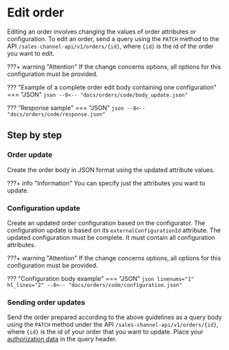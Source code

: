 # Edit order

Editing an order involves changing the values ​​of order attributes or configuration. To edit an order, send a query using the `PATCH` method to the API `/sales-channel-api/v1/orders/{id}`, where `{id}` is the id of the order you want to edit.

???+ warning "Attention"
    If the change concerns options, all options for this configuration must be provided.

??? "Example of a complete order edit body containing one configuration"
    === "JSON"
        ```json
        --8<-- "docs/orders/code/body_update.json"
        ```


??? "Response sample"
    === "JSON"
        ```json
        --8<-- "docs/orders/code/response.json"
        ```


## Step by step

### Order update
Create the order body in JSON format using the updated attribute values.

???+ info "Information"
    You can specify just the attributes you want to update.

### Configuration update

Create an updated order configuration based on the configurator. The configuration update is based on its `externalConfigurationId` attribute. The updated configuration must be complete. It must contain all configuration attributes.
 
???+ warning "Attention"
    If the change concerns options, all options for this configuration must be provided.

??? "Configuration body example"
    === "JSON"
        ```json linenums="1" hl_lines="2"
        --8<-- "docs/orders/code/configuration.json"
        ```

### Sending order updates

Send the order prepared according to the above guidelines as a query body using the `PATCH` method under the API `/sales-channel-api/v1/orders/{id}`, where `{id}` is the id of your order that you want to update. Place your [authorization data](../../authorization) in the query header.
